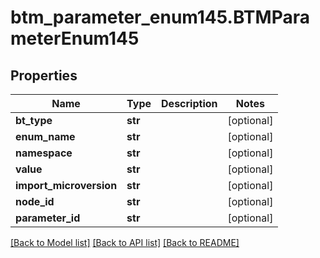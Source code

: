 # btm_parameter_enum145.BTMParameterEnum145

## Properties
Name | Type | Description | Notes
------------ | ------------- | ------------- | -------------
**bt_type** | **str** |  | [optional] 
**enum_name** | **str** |  | [optional] 
**namespace** | **str** |  | [optional] 
**value** | **str** |  | [optional] 
**import_microversion** | **str** |  | [optional] 
**node_id** | **str** |  | [optional] 
**parameter_id** | **str** |  | [optional] 

[[Back to Model list]](../README.md#documentation-for-models) [[Back to API list]](../README.md#documentation-for-api-endpoints) [[Back to README]](../README.md)


